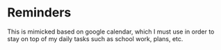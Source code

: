 # Reminders
This is mimicked based on google calendar, which I must use in order to stay on top of my daily tasks such as school work, plans, etc.
